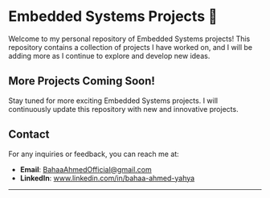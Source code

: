 # Embedded Systems Projects 🚗

Welcome to my personal repository of Embedded Systems projects! This repository contains a collection of projects I have worked on, and I will be adding more as I continue to explore and develop new ideas.

## More Projects Coming Soon!
Stay tuned for more exciting Embedded Systems projects. I will continuously update this repository with new and innovative projects.


## Contact
For any inquiries or feedback, you can reach me at:
- **Email**: BahaaAhmedOfficial@gmail.com
- **LinkedIn**: www.linkedin.com/in/bahaa-ahmed-yahya
---
